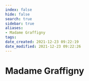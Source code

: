 ```yaml
---
index: false
hide: false
search: true
sidebar: true
aliases:
- Madame Graffigny
tags:
date_created: 2021-12-23 09:22:19
date_modified: 2021-12-23 09:22:26
---
```


# Madame Graffigny
